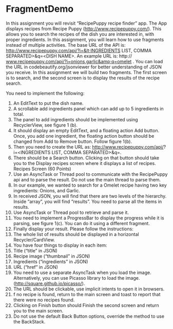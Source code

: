 # FragmentDemo
In this assignment you will revisit “RecipePuppy recipe finder” app. The App displays recipes from Recipe Puppy (http://www.recipepuppy.com/). This allows you to search the recipes of the dish you are interested in, with proper ingredients. In this assignment, you will learn how to use fragments instead of multiple activities. The base URL of the API is: http://www.recipepuppy.com/api/?i=&lt;INGREDIENTS LIST, COMMA SEPARATED>&amp;q=&lt;DISH NAME>. An example URL is: http:// www.recipepuppy.com/api/?i=onions,garlic&amp;q=omelet . You can load the URL in codebeautify.org/jsonviewer for better understanding of JSON you receive. In this assignment we will build two fragments. The first screen is to search, and the second screen is to display the results of the recipe search.

You need to implement the following:
1. An EditText to put the dish name.
2. A scrollable add ingredients panel which can add up to 5 ingredients in total. 
3. The panel to add ingredients should be implemented using RecyclerView, see figure
1 (b).
4. It should display an empty EditText, and a floating action Add button. Once, you add
one ingredient, the floating action button should be changed from Add to Remove
button. Follow figure 1(b).
5. Then you need to create the URL as: http://www.recipepuppy.com/api/?
i=<INGREDIENTS LIST, COMMA SEPARATED>&q=<DISH NAME>.
6. There should be a Search button. Clicking on that button should take you to the
Display recipes screen where it displays a list of recipes.
Recipes Screen (60 Points)
1. Use an AsyncTask or Thread pool to communicate with the RecipePuppy api and to
parse the result. Do not use the main thread to parse them.
2. In our example, we wanted to search for a Omelet recipe having two key
ingredients: Onions, and Garlic.
3. In received JSON, you will find that there are two levels of the hierarchy. Inside
“array”, you will find “results”. You need to parse all the items in results.
4. Use AsyncTask or Thread pool to retrieve and parse it.
5. You need to implement a ProgressBar to display the progress while it is parsing, see
figure 1(c). You can do it using a different fragment.
6. Finally display your result. Please follow the instructions:
1. The whole list of results should be displayed in a horizontal Recycler/CardView.
2. You have four things to display in each item:
1. Title (“title” in JSON)
2. Recipe image (“thumbnail” in JSON)
3. Ingredients (“ingredients” in JSON)
4. URL (“href” in JSON)
3. You need to use a separate AsyncTask when you load the image. Alternatively,
you can use Picasso library to load the image. (http://square.github.io/picasso/).
4. The URL should be clickable, use implicit intents to open it in browsers.
5. f no recipe is found, return to the main screen and toast to report that there were
no recipes found.
6. Clicking on Finish button should Finish the second screen and return you to the
main screen.
7. Do not use the default Back Button options, override the method to use the
BackStack.
